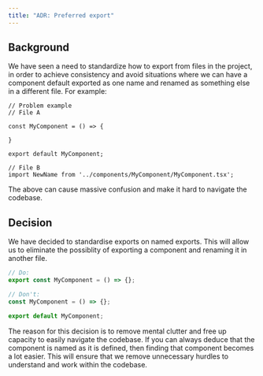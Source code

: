 ```yaml
---
title: "ADR: Preferred export"
---
```


## Background

We have seen a need to standardize how to export from files in the project, in order to achieve consistency and avoid situations where we can have a component default exported as one name and renamed as something else in a different file. For example:

```
// Problem example
// File A

const MyComponent = () => {

}

export default MyComponent;

// File B
import NewName from '../components/MyComponent/MyComponent.tsx';
```

The above can cause massive confusion and make it hard to navigate the codebase.

## Decision

We have decided to standardise exports on named exports. This will allow us to eliminate the possiblity of exporting a component and renaming it in another file.

```jsx
// Do:
export const MyComponent = () => {};

// Don't:
const MyComponent = () => {};

export default MyComponent;
```

The reason for this decision is to remove mental clutter and free up capacity to easily navigate the codebase. If you can always deduce that the component is named as it is defined, then finding that component becomes a lot easier. This will ensure that we remove unnecessary hurdles to understand and work within the codebase.

